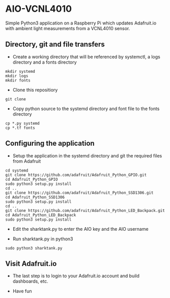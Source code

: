 # AIO-VCNL4010
Simple Python3 application on a Raspberry Pi which updates Adafruit.io with ambient light measurements from a VCNL4010 sensor.

## Directory, git and file transfers

- Create a working directory that will be referenced by systemctl, a logs directory and a fonts directory
```
mkdir systemd
mkdir logs
mkdir fonts
```
- Clone this repositiory
```
git clone 
```
- Copy python source to the systemd directory and font file to the fonts directory
```
cp *.py systemd
cp *.tf fonts
```
## Configuring the application

- Setup the application in the systemd directory and git the required files from Adafruit
```
cd systemd
git clone https://github.com/adafruit/Adafruit_Python_GPIO.git
cd Adafruit_Python_GPIO
sudo python3 setup.py install
cd ..
git clone https://github.com/adafruit/Adafruit_Python_SSD1306.git
cd Adafruit_Python_SSD1306
sudo python3 setup.py install
cd ..
git clone https://github.com/adafruit/Adafruit_Python_LED_Backpack.git 
cd Adafruit_Python_LED_Backpack
sudo python3 setup.py install
```
- Edit the sharktank.py to enter the AIO key and the AIO username

- Run sharktank.py in python3
```
sudo python3 sharktank.py
```
## Visit Adafruit.io

- The last step is to login to your Adafruit.io account and build dashboards, etc.

- Have fun

